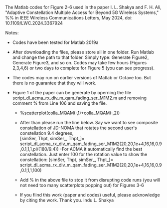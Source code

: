 The Matlab codes for Figure 2-6 used in the paper I. L. Shakya and F. H. Ali, "Adaptive Constellation Multiple Access for Beyond 5G Wireless Systems," 
%% in IEEE Wireless Communications Letters, May 2024, doi: 10.1109/LWC.2024.3367924

Notes:
- Codes have been tested for Matlab 2019a
- After downloading the files, please store all in one folder. Run Matlab and change the path to that folder. Simply type: Generate Figure2, Generate Figure3, and so on. Codes may take few hours (Figures 2,3,4,6) or two days to complete for Figure 5 (you can see progress). 
- The codes may run on earlier versions of Matlab or Octave too. But there is no guarantee that they will work. 
  
- Figure 1 of the paper can be generate by operning the file script_dl_acma_rx_div_m_qam_fading_ser_M1M2.m and removing comment % from Line 106 and saving the file.
  - %scatterplot(colla_MQAM(:,1)+colla_MQAM(:,2))
  - After than please run the line below. Say we want to see composite constellation of JD-NOMA that rotates the second user's constellation 9.4 degrees,  
      [simSer, Thpt, simSer_, Thpt_]= script_dl_acma_rx_div_m_qam_fading_ser_M1M2(20,20,1e+4,16,16,0.9,0.1,1,1,pi/(180/9.4))
  -For ACMA it automatically find the best constellation. Just enter 100 for the rotation value to show the constellation:
      [simSer, Thpt, simSer_, Thpt_]= script_dl_acma_rx_div_m_qam_fading_ser_M1M2(20,20,1e+4,16,16,0.9,0.1,1,1,100)
   - Add % in the above file to stop it from disrupting code runs (you will not need too many scatterplots popping out) for Figures 3-6

  - If you fiind this work (paper and codes) useful, please acknowledge by citing the work. Thank you. Indu L. Shakya
